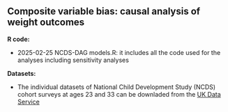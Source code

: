 ## Composite variable bias: causal analysis of weight outcomes

  **R code:**
  - 2025-02-25 NCDS-DAG models.R: it includes all the code used for the analyses including sensitivity analyses 

  **Datasets:**
  - The individual datasets of National Child Development Study (NCDS) cohort surveys at ages 23 and 33 can be downladed from the [UK Data Service](https://ukdataservice.ac.uk/)
